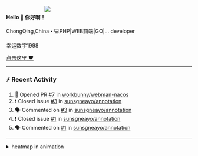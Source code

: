 

<img align="right" width="400" src="https://github-readme-stats.vercel.app/api?username=sunsgneayo&show_icons=true&text_color=24292e&bg_color=f7f4ed&hide_title=false" />


#### Hello 👋 你好啊！

ChongQing,China・💻PHP|WEB前端|GO|... developer 

幸运数字1998

[点击这里 :heart:](https://github.com/sunsgneayo)


---

### :zap: Recent Activity
<!--START_SECTION:activity-->
1. 💪 Opened PR [#7](https://github.com/workbunny/webman-nacos/pull/7) in [workbunny/webman-nacos](https://github.com/workbunny/webman-nacos)
2. ❗️ Closed issue [#3](https://github.com/sunsgneayo/annotation/issues/3) in [sunsgneayo/annotation](https://github.com/sunsgneayo/annotation)
3. 🗣 Commented on [#3](https://github.com/sunsgneayo/annotation/issues/3) in [sunsgneayo/annotation](https://github.com/sunsgneayo/annotation)
4. ❗️ Closed issue [#1](https://github.com/sunsgneayo/annotation/issues/1) in [sunsgneayo/annotation](https://github.com/sunsgneayo/annotation)
5. 🗣 Commented on [#1](https://github.com/sunsgneayo/annotation/issues/1) in [sunsgneayo/annotation](https://github.com/sunsgneayo/annotation)
<!--END_SECTION:activity-->

---



<details>
<summary> heatmap in animation</summary>

[![github contribution grid snake animation](https://raw.githubusercontent.com/sunsgneayo/sunsgneayo/input/github-contribution-grid-snake.svg)](https://github.com/sunsgneayo)

</details>


<!--
 <details>

  <summary>contributions in 3D</summary>

 ![](https://raw.githubusercontent.com/sunsgneayo/sunsgneayo/profile-3d-contrib/profile-green.svg#gh-light-mode-only)
  ![](https://raw.githubusercontent.com/sunsgneayo/sunsgneayo/profile-3d-contrib/profile-night-green.svg#gh-dark-mode-only)

 </details>
 </p>
-->

